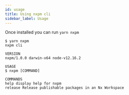 ```yaml
---
id: usage
title: Using nxpm cli
sidebar_label: Usage
---
```


Once installed you can run `yarn nxpm`

```shell script
$ yarn nxpm
nxpm cli

VERSION
nxpm/1.0.0 darwin-x64 node-v12.16.2

USAGE
$ nxpm [COMMAND]

COMMANDS
help display help for nxpm
release Release publishable packages in an Nx Workspace
```
